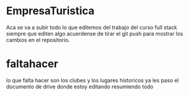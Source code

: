 # EmpresaTuristica
Aca se va a subir todo lo que editemos del trabajo del curso full stack siempre que editen algo acuerdense de tirar el git push para mostrar los cambios en el repositorio.
# faltahacer
lo que falta hacer son los clubes y los lugares historicos ya les paso el documento de drive donde estoy editando resumiendo todo
